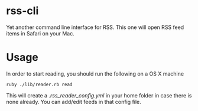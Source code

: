 # rss-cli
Yet another command line interface for RSS. This one will open RSS feed items in Safari on your Mac.

# Usage
In order to start reading, you should run the following on a OS X machine

`ruby ./lib/reader.rb read`

This will create a _.rss_reader_config.yml_ in your home folder in case there is none already. You can add/edit feeds in that config file.


